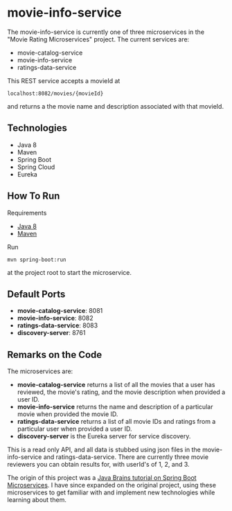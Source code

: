movie-info-service
==============

The movie-info-service is currently one of three microservices in the "Movie Rating Microservices" project. The current services are:
- movie-catalog-service
- movie-info-service
- ratings-data-service

This REST service accepts a movieId at 
```
localhost:8082/movies/{movieId}
```
and returns a the movie name and description associated with that movieId.

Technologies
------------

- Java 8
- Maven
- Spring Boot
- Spring Cloud
- Eureka

How To Run
----------

Requirements 
- [Java 8](https://java.com/en/download/help/download_options.xml)
- [Maven](https://maven.apache.org/install.html)

Run
```
mvn spring-boot:run
```
at the project root to start the microservice.

Default Ports
-------------------
- **movie-catalog-service**: 8081
- **movie-info-service**: 8082
- **ratings-data-service**: 8083
- **discovery-server**: 8761

Remarks on the Code
-------------------

The microservices are: 
- **movie-catalog-service** returns a list of all the movies that a user has reviewed, the movie's rating, and the movie description when provided a user ID. 
- **movie-info-service** returns the name and description of a particular movie when provided the movie ID.
- **ratings-data-service** returns a list of all movie IDs and ratings from a particular user when provided a user ID.
- **discovery-server** is the Eureka server for service discovery.

This is a read only API, and all data is stubbed using json files in the movie-info-service and ratings-data-service.
There are currently three movie reviewers you can obtain results for, with userId's of 1, 2, and 3.

The origin of this project was a [Java Brains tutorial on Spring Boot Microservices](https://www.youtube.com/watch?v=y8IQb4ofjDo ). I have since expanded on the original project, 
using these microservices to get familiar with and implement new technologies while learning about them.